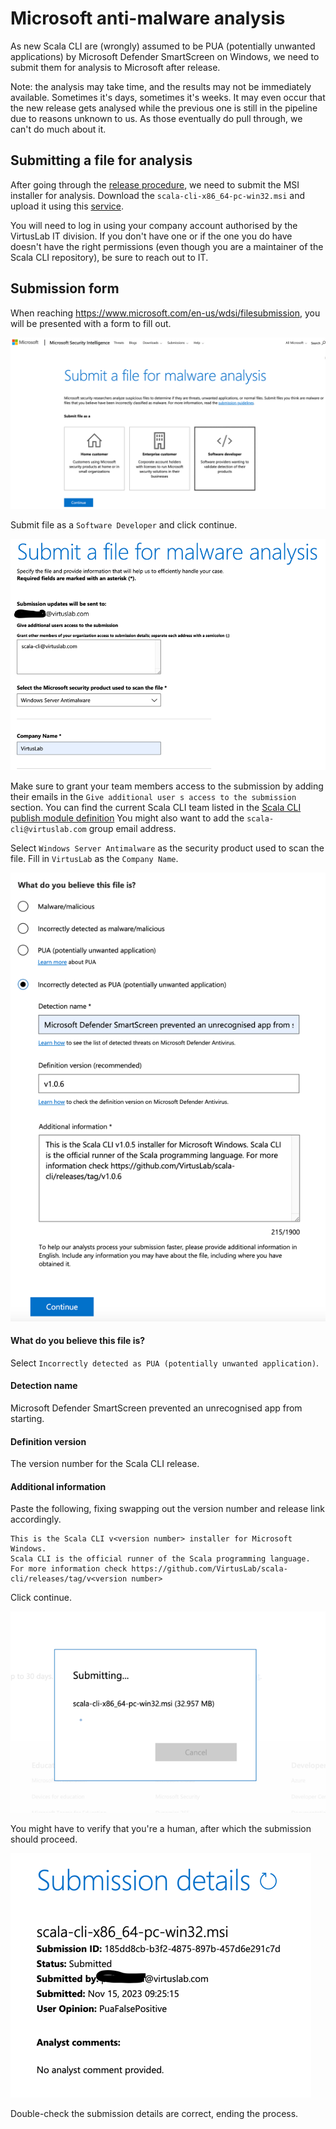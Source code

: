 # Microsoft anti-malware analysis

As new Scala CLI are (wrongly) assumed to be PUA (potentially unwanted applications) by Microsoft Defender SmartScreen 
on Windows, we need to submit them for analysis to Microsoft after release.

Note: the analysis may take time, and the results may not be immediately available. 
Sometimes it's days, sometimes it's weeks.
It may even occur that the new release gets analysed while the previous one is still in the pipeline 
due to reasons unknown to us. 
As those eventually do pull through, we can't do much about it.

## Submitting a file for analysis

After going through the [release procedure](release-procedure.md), we need to submit the MSI installer for analysis.
Download the `scala-cli-x86_64-pc-win32.msi` and upload it using this [service](https://www.microsoft.com/en-us/wdsi/filesubmission).

You will need to log in using your company account authorised by the VirtusLab IT division. 
If you don't have one or if the one you do have doesn't have the right permissions 
(even though you are a maintainer of the Scala CLI repository), be sure to reach out to IT.

## Submission form

When reaching https://www.microsoft.com/en-us/wdsi/filesubmission, you will be presented with a form to fill out.

![image](img/submit-for-malware-analysis-1.png)

Submit file as a `Software Developer` and click continue.

![image](img/submit-for-malware-analysis-2.png)

Make sure to grant your team members access to the submission by adding their emails 
in the `Give additional user s access to the submission` section.
You can find the current Scala CLI team listed in the [Scala CLI publish module definition](../../project/publish.sc)
You might also want to add the `scala-cli@virtuslab.com` group email address.

Select `Windows Server Antimalware` as the security product used to scan the file.
Fill in `VirtusLab` as the `Company Name`.

![image](img/submit-for-malware-analysis-3.png)

#### What do you believe this file is?
Select `Incorrectly detected as PUA (potentially unwanted application)`.

#### Detection name 
Microsoft Defender SmartScreen prevented an unrecognised app from starting.

#### Definition version
The version number for the Scala CLI release.

#### Additional information
Paste the following, fixing swapping out the version number and release link accordingly.
```text
This is the Scala CLI v<version number> installer for Microsoft Windows. 
Scala CLI is the official runner of the Scala programming language. 
For more information check https://github.com/VirtusLab/scala-cli/releases/tag/v<version number>
```

Click continue.

![image](img/submit-for-malware-analysis-4.png)

You might have to verify that you're a human, after which the submission should proceed.

![image](img/submit-for-malware-analysis-5.png)

Double-check the submission details are correct, ending the process.
